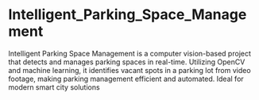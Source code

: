 # Intelligent_Parking_Space_Management
Intelligent Parking Space Management is a computer vision-based project that detects and manages parking spaces in real-time. Utilizing OpenCV and machine learning, it identifies vacant spots in a parking lot from video footage, making parking management efficient and automated. Ideal for modern smart city solutions

